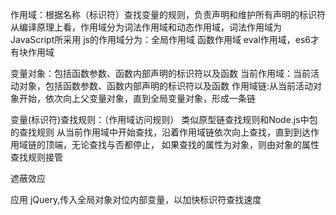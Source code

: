 作用域：根据名称（标识符）查找变量的规则，负责声明和维护所有声明的标识符
从编译原理上看，作用域分为词法作用域和动态作用域，词法作用域为JavaScript所采用
js的作用域分为：全局作用域 函数作用域 eval作用域，es6才有块作用域

变量对象：包括函数参数、函数内部声明的标识符以及函数
当前作用域：当前活动对象，包括函数参数、函数内部声明的标识符以及函数
作用域链:从当前活动对象开始，依次向上父变量对象，直到全局变量对象，形成一条链


变量(标识符)查找规则：（作用域访问规则）
类似原型链查找规则和Node.js中包的查找规则
从当前作用域中开始查找，沿着作用域链依次向上查找，直到到达作用域链的顶端，无论查找与否都停止，
如果查找的属性为对象，则由对象的属性查找规则接管

遮蔽效应

应用
jQuery,传入全局对象对位内部变量，以加快标识符查找速度